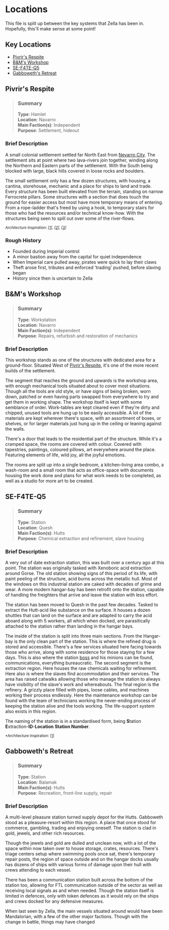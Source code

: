 # Locations

This file is split up between the key systems that Zella has been in. Hopefully, this'll make sense at some point!

## Key Locations

- [Pivrir's Respite](#pivrirs-respite)
- [B&M's Workshop](#bms-workshop)
- [SE-F4TE-Q5](#se-f4te-q5)
- [Gabboweth's Retreat](#gabboweths-retreat)

## Pivrir's Respite

> ### Summary <Pivrir>
>
> **Type**: Hamlet<br>
> **Location**: Navarro<br>
> **Main Faction(s)**: Independent<br>
> **Purpose**: Settlement, hideout<br>

### Brief Description <Pivrir>

A small colonial settlement settled far North East from [Nevarro City](https://starwars.fandom.com/wiki/Nevarro_City "Wookiepedia"). The settlement sits at point where two lava-rivers join together, winding along the Northern and Eastern parts of the settlement. With the South being blocked with large, black hills covered in loose rocks and boulders.

The small settlement only has a few dozen structures, with housing, a cantina, storehouse, mechanic and a place for ships to land and trade. Every structure has been built elevated from the terrain, standing on narrow Ferrocrete pillars. Some structures with a section that does touch the ground for easier access but most have more temporary means of entering. From a rope-ladder that's freed by using a hook, to temporary stairs for those who had the resources and/or technical know-how. With the structures being seen to spill out over some of the river-flows.

<sub>*Architecture Inspiration: \[[1](https://cdn.thespaces.com/wp-content/uploads/2018/10/Paris-property-utopie-marc-held-gif-yvette.jpg)\], \[[2](http://news.bbc.co.uk/nol/shared/spl/hi/pop_ups/06/africa_enl_1146054429/img/1.jpg)\], \[[3](https://www.houspect.com.au/nt/wp-content/uploads/sites/5/2015/08/bigstock-Fishing-Village-With-Wooden-Ho-389032831.jpg)\]*</sub>

### Rough History <Pivrir>

- Founded during Imperial control
- A minor bastion away from the capital for quiet independence
- When Imperial care pulled away, pirates were quick to lay their claws
- Theft arose first, tributes and enforced 'trading' pushed, before slaving began
- History since then is uncertain to Zella

## B&M's Workshop

> ### Summary <BM>
>
> **Type**: Workstation<br>
> **Location**: Navarro<br>
> **Main Faction(s)**: Independent<br>
> **Purpose**: Repairs, refurbish and restoration of mechanics<br>

### Brief Description <BM>

This workshop stands as one of the structures with dedicated area for a ground-floor. Situated West of [Pivrir's Respite](#pivrirs-respite), it's one of the more recent builds of the settlement.

The segment that reaches the ground and upwards is the workshop area, with enough mechanical tools situated about to cover most situations. Though all the tools are old style, or have signs of being broken, worn down, patched or even having parts swapped from everywhere to try and get them in working shape. The workshop itself is kept with some semblance of order. Work-tables are kept cleared even if they're dirty and chipped, unused tools are hung up to be easily accessible. A lot of the materials are kept wherever there's space, with an assortment of boxes, or shelves, or for larger materials just hung up in the ceiling or leaning against the walls.

There's a door that leads to the residential part of the structure. While it's a cramped space, the rooms are covered with colour. Covered with tapestries, paintings, coloured pillows, art everywhere around the place. Featuring elements of life, wild joy, all the joyful emotions.

The rooms are split up into a single bedroom, a kitchen-living area combo, a wash-room and a small room that acts as office-space with documents housing the work done and plans for what work needs to be completed, as well as a studio for more art to be created.

## SE-F4TE-Q5

> ### Summary <SE>
>
> **Type**: Station<br>
> **Location**: Quesh<br>
> **Main Faction(s)**: Hutts<br>
> **Purpose**: Chemical extraction and refinement, slave housing<br>

### Brief Description <SE>

A very out of date extraction station, this was built over a century ago at this point. The station was originally tasked with Xenoboric acid extraction around Gorse. The old station showing signs of this period of its life, with paint peeling of the structure, acid burns across the metallic hull. Most of the windows on this industrial station are caked with decades of grime and wear. A more modern hangar-bay has been retrofit onto the station, capable of handling the freighters that arrive and leave the station with less effort.

The station has been moved to Quesh in the past few decades. Tasked to extract the Hutt-acid like substance on the surface. It houses a dozen shuttles that can land on the surface and are adapted to carry the acid aboard along with 5 workers, all which when docked, are parasitically attached to the station rather than landing in the hangar bays.

The inside of the station is split into three main sections. From the Hangar-bay is the only clean part of the station. This is where the refined drug is stored and accessible. There's a few services situated here facing towards those who arrive, along with some residence for those staying for a few days. This is also where the station [boss](People#borlic-snevzel) and his minions can be found, communications, everything bureaucratic. The second segment is the extraction region. Here houses the raw chemicals waiting for refinement. Here also is where the slaves find accommodation and their services. The area has raised catwalks allowing those who manage the station to always have visibility of the slave's work and whereabouts. The final region is the refinery. A grizzly place filled with pipes, loose cables, and machines working their process endlessly. Here the maintenance workshop can be found with the team of technicians working the never-ending process of keeping the station alive and the tools working. The life-support system also exists in this region.

The naming of the station is in a standardised form, being **S**tation **E**xtraction-**ID**-**Location** **Station Number**.

<sub>*Architecture Inspiration: \[[1](https://steamuserimages-a.akamaihd.net/ugc/2260308180558357619/379473AE223EE28ED6A93D05E7115333F2E6FA11/?imw=5000&imh=5000&ima=fit&impolicy=Letterbox&imcolor=%23000000&letterbox=false)\]</sub>

## Gabboweth's Retreat

> ### Summary <Gabboweth>
>
> **Type**: Station<br>
> **Location**: Balamak<br>
> **Main Faction(s)**: Hutts<br>
> **Purpose**: Recreation, front-line supply, repair<br>

### Brief Description <Gabboweth>

A multi-level pleasure station turned supply depot for the Hutts. Gabboweth stood as a pleasure-resort within this region. A place that once stood for commerce, gambling, trading and enjoying oneself. The station is clad in gold, jewels, and other rich resources.

Though the jewels and gold are dulled and unclean now, with a lot of the space within now taken over to house storage, crates, resources. There's triage centers setup where swimming pools once sat, there's temporary repair posts, the region of space outside and on the hangar docks usually has dozens of ships with various forms of damage upon their hull with crews attending to each vessel.

There has been a communication station built across the bottom of the station too, allowing for FTL communication outside of the sector as well as receiving local signals as and when needed. Though the station itself is limited in defences, only with token defences as it would rely on the ships and crews docked for any defensive measures.

When last seen by Zella, the main vessels situated around would have been Mandalorian, with a few of the other major factions. Though with the change in battle, things may have changed
